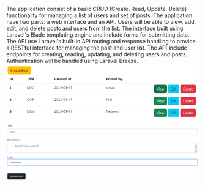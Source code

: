The application consist of a basic CRUD (Create, Read, Update, Delete) functionality for managing a list of users and set of posts. The application have two parts: a web interface and an API. Users will be able to view, add, edit, and delete posts and users from the list. The interface built using Laravel's Blade templating engine and include forms for submitting data. The API use Laravel's built-in API routing and response handling to provide a RESTful interface for managing the post and user list. The API include endpoints for creating, reading, updating, and deleting users and posts. Authentication will be handled using Laravel Breeze.
![posts](https://github.com/Mohammed-Mahmmud/Blog/blob/master/posts.png)
![edit post](https://github.com/Mohammed-Mahmmud/Blog/blob/master/edit.png)